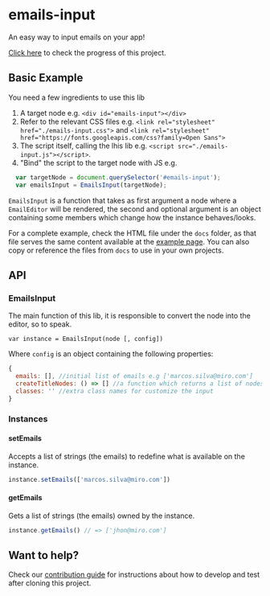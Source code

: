 # emails-input

An easy way to input emails on your app!

[Click here](https://miro.com/app/board/o9J_kp_qvfY=/) to check the progress of this project.

## Basic Example

You need a few ingredients to use this lib

1. A target node e.g. `<div id="emails-input"></div>`
1. Refer to the relevant CSS files e.g. `<link rel="stylesheet" href="./emails-input.css">` and `<link rel="stylesheet" href="https://fonts.googleapis.com/css?family=Open Sans">`
1. The script itself, calling the lhis lib e.g. `<script src="./emails-input.js"></script>`.
1. "Bind" the script to the target node with JS e.g.

```js
  var targetNode = document.querySelector('#emails-input');
  var emailsInput = EmailsInput(targetNode);
```

`EmailsInput` is a function that takes as first argument a node where a `EmailEditor` will be rendered, the second and optional argument is an object containing some members which change how the instance behaves/looks.

For a complete example, check the HTML file under the `docs` folder, as that file serves the same content available at the [example page](https://mvcds.github.io/emails-input/). You can also copy or reference the files from `docs` to use in your own projects.

## API

### EmailsInput

The main function of this lib, it is responsible to convert the node into the editor, so to speak.

`var instance = EmailsInput(node [, config])`

Where `config` is an object containing the following properties:

```js
{
  emails: [], //initial list of emails e.g ['marcos.silva@miro.com']
  createTitleNodes: () => [] //a function which returns a list of nodes to customize the title
  classes: '' //extra class names for customize the input
}
```

### Instances

#### setEmails

Accepts a list of strings (the emails) to redefine what is available on the instance.

```js
instance.setEmails(['marcos.silva@miro.com'])
```
#### getEmails

Gets a list of strings (the emails) owned by the instance.

```js
instance.getEmails() // => ['jhon@miro.com']
```

## Want to help?

Check our [contribution guide](./CONTRIBUTING.md) for instructions about how to develop and test after cloning this project.
